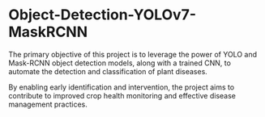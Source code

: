 # Object-Detection-YOLOv7-MaskRCNN

The primary objective of this project is to leverage the power of YOLO and Mask-RCNN object
detection models, along with a trained CNN, to automate the detection and classification of plant
diseases. 

By enabling early identification and intervention, the project aims to contribute to
improved crop health monitoring and effective disease management practices.
